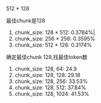 512 * 128

最佳chunk是128

1. chunk_size: 128 * 512: 0.3784%|
2. chunk_size: 256 * 256: 0.3595%
3. chunk_size: 512 * 128: 0.3174%

确定最佳chunk 128,找最佳token数
1. chunk_size: 128, 64: 24.9
1. chunk_size: 128, 128: 29.18
1. chunk_size: 128, 256: 33.53%
1. chunk_size: 128, 512: 37.84%
1. chunk_size: 128, 1024: 41.53%


